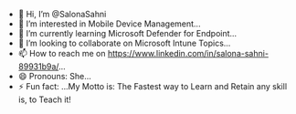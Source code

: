 - 👋 Hi, I’m @SalonaSahni
- 👀 I’m interested in Mobile Device Management...
- 🌱 I’m currently learning Microsoft Defender for Endpoint...
- 💞️ I’m looking to collaborate on Microsoft Intune Topics...
- 📫 How to reach me on https://www.linkedin.com/in/salona-sahni-89931b9a/...
- 😄 Pronouns: She...
- ⚡ Fun fact: ...My Motto is: The Fastest way to Learn and Retain any skill is, to Teach it!

<!---
SalonaSahni/SalonaSahni is a ✨ special ✨ repository because its `README.md` (this file) appears on your GitHub profile.
You can click the Preview link to take a look at your changes.
--->
